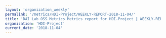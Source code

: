```yaml
---
layout: 'organization_weekly'
permalink: '/metrics/HDI-Project/WEEKLY-REPORT-2018-11-04/'
title: 'DAI Lab OSS Metrics Metrics report for HDI-Project | WEEKLY-REPORT-2018-11-04'
organization: 'HDI-Project'
current_date: '2018-11-04'
---
```

